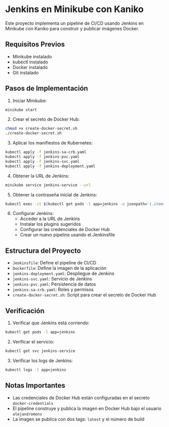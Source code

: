 # Jenkins en Minikube con Kaniko

Este proyecto implementa un pipeline de CI/CD usando Jenkins en Minikube con Kaniko para construir y publicar imágenes Docker.

## Requisitos Previos

- Minikube instalado
- kubectl instalado
- Docker instalado
- Git instalado

## Pasos de Implementación

1. Iniciar Minikube:
```bash
minikube start
```

2. Crear el secreto de Docker Hub:
```bash
chmod +x create-docker-secret.sh
./create-docker-secret.sh
```

3. Aplicar los manifiestos de Kubernetes:
```bash
kubectl apply -f jenkins-sa-crb.yaml
kubectl apply -f jenkins-pvc.yaml
kubectl apply -f jenkins-svc.yaml
kubectl apply -f jenkins-deployment.yaml
```

4. Obtener la URL de Jenkins:
```bash
minikube service jenkins-service --url
```

5. Obtener la contraseña inicial de Jenkins:
```bash
kubectl exec -it $(kubectl get pods -l app=jenkins -o jsonpath='{.items[0].metadata.name}') -- cat /run/secrets/additional/chart-admin-password
```

6. Configurar Jenkins:
   - Acceder a la URL de Jenkins
   - Instalar los plugins sugeridos
   - Configurar las credenciales de Docker Hub
   - Crear un nuevo pipeline usando el Jenkinsfile

## Estructura del Proyecto

- `Jenkinsfile`: Define el pipeline de CI/CD
- `Dockerfile`: Define la imagen de la aplicación
- `jenkins-deployment.yaml`: Despliegue de Jenkins
- `jenkins-svc.yaml`: Servicio de Jenkins
- `jenkins-pvc.yaml`: Persistencia de datos
- `jenkins-sa-crb.yaml`: Roles y permisos
- `create-docker-secret.sh`: Script para crear el secreto de Docker Hub

## Verificación

1. Verificar que Jenkins está corriendo:
```bash
kubectl get pods -l app=jenkins
```

2. Verificar el servicio:
```bash
kubectl get svc jenkins-service
```

3. Verificar los logs de Jenkins:
```bash
kubectl logs -l app=jenkins
```

## Notas Importantes

- Las credenciales de Docker Hub están configuradas en el secreto `docker-credentials`
- El pipeline construye y publica la imagen en Docker Hub bajo el usuario `alejandromons`
- La imagen se publica con dos tags: `latest` y el número de build 
